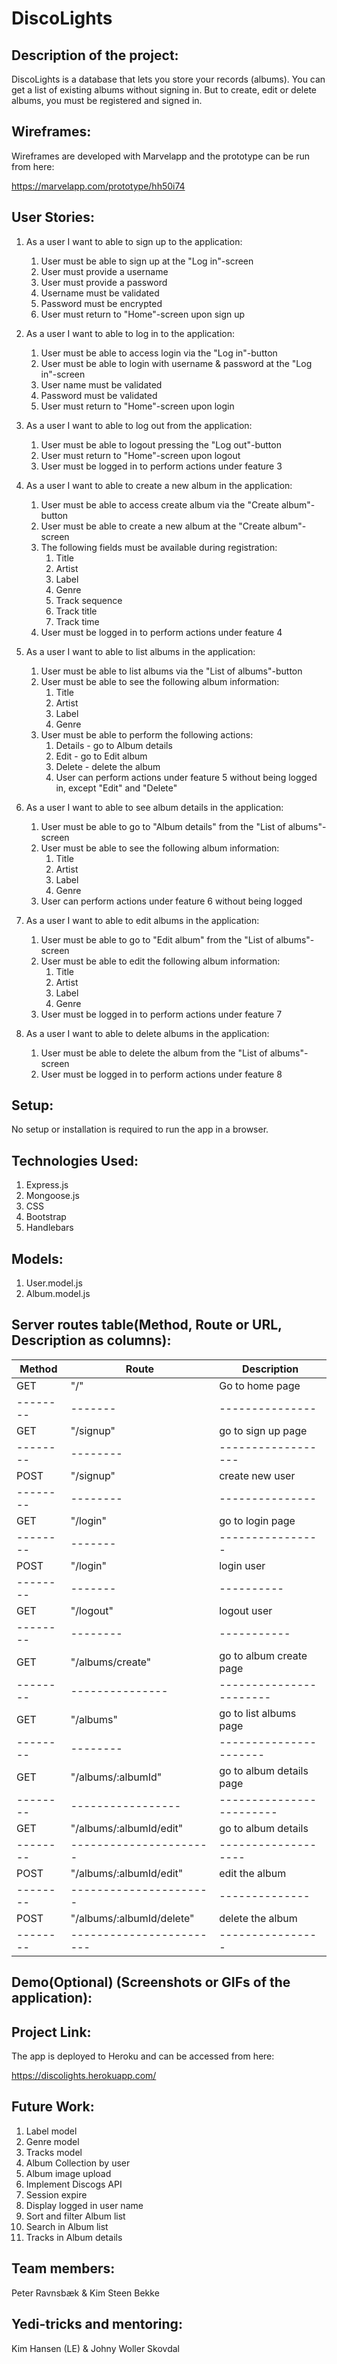 # **DiscoLights**

## **Description of the project:**

DiscoLights is a database that lets you store your records (albums). You can get a list of existing albums without signing in. But to create, edit or delete albums, you must be registered and signed in.

## **Wireframes:**

Wireframes are developed with Marvelapp and the prototype can be run from here: 

https://marvelapp.com/prototype/hh50i74

## **User Stories:**

1.	As a user I want to able to sign up to the application: 
    1. User must be able to sign up at the "Log in"-screen
    2. User must provide a username
    3. User must provide a password
    4. Username must be validated
    5. Password must be encrypted
    6. User must return to "Home"-screen upon sign up

2.	As a user I want to able to log in to the application:
    1. User must be able to access login via the "Log in"-button
    2. User must be able to login with username & password at the "Log in"-screen
    3. User name must be validated
    4. Password must be validated
    5. User must return to "Home"-screen upon login

3.	As a user I want to able to log out from the application:
    1. User must be able to logout pressing the "Log out"-button
    2. User must return to "Home"-screen upon logout
    3. User must be logged in to perform actions under feature 3

4.	As a user I want to able to create a new album in the application:
    1. User must be able to access create album via the "Create album"-button
    2. User must be able to create a new album at the "Create album"-screen
    3. The following fields must be available during registration:
       1. Title
       2. Artist
       3. Label
       4. Genre
       5. Track sequence
       6. Track title
       7. Track time
    4. User must be logged in to perform actions under feature 4

5.	As a user I want to able to list albums in the application:
    1. User must be able to list albums via the "List of albums"-button
    2. User must be able to see the following album information:
       1. Title 
       2. Artist
       3. Label
       4. Genre
    3. User must be able to perform the following actions:
       1. Details - go to Album details
       2. Edit - go to Edit album
       3. Delete - delete the album
       4. User can perform actions under feature 5 without being logged in, except "Edit" and "Delete"

6.	As a user I want to able to see album details in the application:
    1. User must be able to go to "Album details" from the "List of albums"-screen
    2. User must be able to see the following album information:
       1. Title
       2. Artist
       3. Label
       4. Genre
    3. User can perform actions under feature 6 without being logged

7.	As a user I want to able to edit albums in the application:
    1. User must be able to go to "Edit album" from the "List of albums"-screen
    2. User must be able to edit the following album information:
       1. Title
       2. Artist
       3. Label
       4. Genre
    3. User must be logged in to perform actions under feature 7

8.	As a user I want to able to delete albums in the application:
    1. User must be able to delete the album from the "List of albums"-screen
    2. User must be logged in to perform actions under feature 8

## **Setup:**

No setup or installation is required to run the app in a browser. 

## **Technologies Used:**

1. Express.js
2. Mongoose.js
3. CSS
4. Bootstrap
5. Handlebars

## **Models:**

1.	User.model.js
2.	Album.model.js

## **Server routes table(Method, Route or URL, Description as columns):**

| Method   | Route                     | Description                                                               |
| -------- | --------------------------| ------------------------------------------------------------------------- |
| GET      | "/"                       | Go to home page                                                           |
| -------- | -------                   | ---------------                                                           |
| GET      | "/signup"                 | go to sign up page                                                        |
| -------- | --------                  | ------------------                                                        |
| POST     | "/signup"                 | create new user                                                           |
| -------- | --------                  | ---------------                                                           |
| GET      | "/login"                  | go to login page                                                          |
| -------- | -------                   | ----------------                                                          |
| POST     | "/login"                  | login user                                                                |
| -------- | -------                   | ----------                                                                |
| GET      | "/logout"                 | logout user                                                               |
| -------- | --------                  | -----------                                                               |
| GET      | "/albums/create"          | go to album create page                                                   |
| -------- | ---------------           | -----------------------                                                   |
| GET      | "/albums"                 | go to list albums page                                                    |
| -------- | --------                  | ----------------------                                                    |
| GET      | "/albums/:albumId"        | go to album details page                                                  |
| -------- | -----------------         | ------------------------                                                  |
| GET      | "/albums/:albumId/edit"   | go to album details                                                       |
| -------- | ----------------------    | -------------------                                                       |
| POST     | "/albums/:albumId/edit"   | edit the album                                                            |
| -------- | ----------------------    | --------------                                                            |
| POST     | "/albums/:albumId/delete" | delete the album                                                          |
| -------- | ------------------------  | ----------------                                                          |

## **Demo(Optional) (Screenshots or GIFs of the application):**

## **Project Link:**

The app is deployed to Heroku and can be accessed from here:

https://discolights.herokuapp.com/

## **Future Work:**

1.	Label model
2.	Genre model
3.	Tracks model
4.	Album Collection by user
5.  Album image upload
6.  Implement Discogs API
7.  Session expire 
8.  Display logged in user name
9.  Sort and filter Album list
10. Search in Album list
11. Tracks in Album details 

## **Team members:**

Peter Ravnsbæk & Kim Steen Bekke

## **Yedi-tricks and mentoring:**

Kim Hansen (LE) & Johny Woller Skovdal